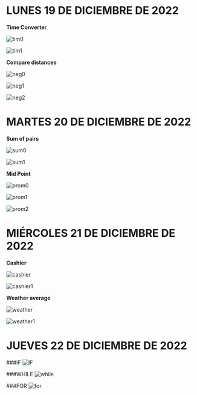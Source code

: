 # LUNES 19 DE DICIEMBRE DE 2022

**Time Converter**



![tim0](https://user-images.githubusercontent.com/78062925/208604608-c892d715-8b65-4c14-a71b-2880a2ae2b96.png)

![tim1](https://user-images.githubusercontent.com/78062925/208604613-cea37c3b-b4d9-4b6a-8432-a667f2cdb085.png)

**Compare distances**

![neg0](https://user-images.githubusercontent.com/78062925/208605732-d4a2d8d5-3567-4099-b547-652300c453e5.png)

![neg1](https://user-images.githubusercontent.com/78062925/208605735-25cdebcc-60ad-4de9-9b6f-8380669fafd1.png)

![neg2](https://user-images.githubusercontent.com/78062925/208605736-04f2d1bd-b42a-41b1-978c-3b1440468e16.png)


# MARTES 20 DE DICIEMBRE DE 2022

**Sum of pairs**

![sum0](https://user-images.githubusercontent.com/78062925/208825852-1d508c86-b3fe-454b-9c45-e5660ed6b4e2.png)

![sum1](https://user-images.githubusercontent.com/78062925/208825854-a449ea85-45cf-47c9-a763-13833ef114f2.png)

**Mid Point**


![prom0](https://user-images.githubusercontent.com/78062925/208827511-21f1ff14-64c7-4806-9547-95a9f7cd1145.png)

![prom1](https://user-images.githubusercontent.com/78062925/208827513-8269c06d-f056-412c-ab69-7d3f777ae767.png)

![prom2](https://user-images.githubusercontent.com/78062925/208827515-bf06b299-16bf-405d-9f02-5af7e9bc68a8.png)


# MIÉRCOLES 21 DE DICIEMBRE DE 2022

**Cashier**

![cashier](https://user-images.githubusercontent.com/78062925/210924168-eac9e551-1302-48a6-8fd7-82e53525c6a0.png)

![cashier1](https://user-images.githubusercontent.com/78062925/210924169-98a52cfa-c2e5-4a27-8703-d44736c65c5e.png)

**Weather average**


![weather](https://user-images.githubusercontent.com/78062925/210924716-17379130-9eaf-4e04-bcfa-88fdc8df6b91.png)

![weather1](https://user-images.githubusercontent.com/78062925/210924718-abb8d7d9-dc9e-4ae9-97d8-b783f8cc77c2.png)


# JUEVES 22 DE DICIEMBRE DE 2022

###IF
![IF](https://user-images.githubusercontent.com/78062925/210931186-4bfcfe60-6718-4da0-9370-50db18b803eb.png)

###WHILE
![while](https://user-images.githubusercontent.com/78062925/210931188-15e80846-780b-4876-a32b-2cbdd9c50cea.png)

###FOR
![for](https://user-images.githubusercontent.com/78062925/210931189-16acc49d-ca6d-4ab3-a697-720d1a4662db.png)



